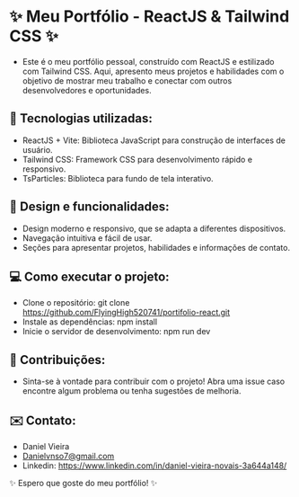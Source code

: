 # ✨ Meu Portfólio - ReactJS & Tailwind CSS ✨
- Este é o meu portfólio pessoal, construído com ReactJS e estilizado com Tailwind CSS. Aqui, apresento meus projetos e habilidades com o objetivo de mostrar meu trabalho e conectar com outros desenvolvedores e oportunidades.

## 🚀 Tecnologias utilizadas:

- ReactJS + Vite: Biblioteca JavaScript para construção de interfaces de usuário.
- Tailwind CSS: Framework CSS para desenvolvimento rápido e responsivo.
- TsParticles: Biblioteca para fundo de tela interativo.


## 🎨 Design e funcionalidades:

- Design moderno e responsivo, que se adapta a diferentes dispositivos.
- Navegação intuitiva e fácil de usar.
- Seções para apresentar projetos, habilidades e informações de contato.


## 💻 Como executar o projeto:

- Clone o repositório: git clone https://github.com/FlyingHigh520741/portifolio-react.git
- Instale as dependências: npm install
- Inicie o servidor de desenvolvimento: npm run dev

## 🤝 Contribuições:

- Sinta-se à vontade para contribuir com o projeto! Abra uma issue caso encontre algum problema ou tenha sugestões de melhoria.

## ✉️ Contato:

- Daniel Vieira
- Danielvnso7@gmail.com
- Linkedin: https://www.linkedin.com/in/daniel-vieira-novais-3a644a148/

✨ Espero que goste do meu portfólio! ✨
